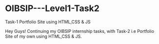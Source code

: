 # OIBSIP---Level1-Task2
Task-1 Portfolio Site using HTML,CSS &amp; JS

Hey Guys!
Continuing my OIBSIP internship tasks, with Task-2 i.e Portfolio Site of my own using HTML,CSS & JS. 

